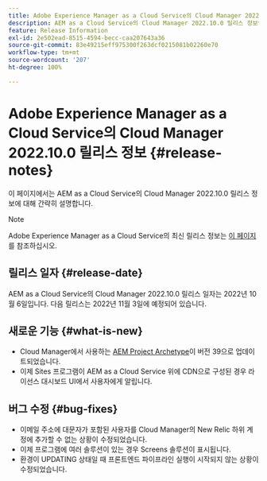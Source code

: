 ```yaml
---
title: Adobe Experience Manager as a Cloud Service의 Cloud Manager 2022.10.0 릴리스 정보
description: AEM as a Cloud Service의 Cloud Manager 2022.10.0 릴리스 정보입니다.
feature: Release Information
exl-id: 2e502ead-8515-4594-becc-caa207643a36
source-git-commit: 83e49215eff975300f263dcf0215081b02260e70
workflow-type: tm+mt
source-wordcount: '207'
ht-degree: 100%

---
```


# Adobe Experience Manager as a Cloud Service의 Cloud Manager 2022.10.0 릴리스 정보 {#release-notes}

이 페이지에서는 AEM as a Cloud Service의 Cloud Manager 2022.10.0 릴리스 정보에 대해 간략히 설명합니다.

>[!NOTE]
>
>Adobe Experience Manager as a Cloud Service의 최신 릴리스 정보는 [이 페이지](/help/release-notes/release-notes-cloud/release-notes-current.md)를 참조하십시오.

## 릴리스 일자 {#release-date}

AEM as a Cloud Service의 Cloud Manager 2022.10.0 릴리스 일자는 2022년 10월 6일입니다. 다음 릴리스는 2022년 11월 3일에 예정되어 있습니다.

## 새로운 기능 {#what-is-new}

* Cloud Manager에서 사용하는 [AEM Project Archetype](https://experienceleague.adobe.com/docs/experience-manager-core-components/using/developing/archetype/overview.html)이 버전 39으로 업데이트되었습니다.
* 이제 Sites 프로그램이 AEM as a Cloud Service 위에 CDN으로 구성된 경우 라이선스 대시보드 UI에서 사용자에게 알립니다.

## 버그 수정 {#bug-fixes}

* 이메일 주소에 대문자가 포함된 사용자를 Cloud Manager의 New Relic 하위 계정에 추가할 수 없는 상황이 수정되었습니다.
* 이제 프로그램에 여러 솔루션이 있는 경우 Screens 솔루션이 표시됩니다.
* 환경이 UPDATING 상태일 때 프론트엔드 파이프라인 실행이 시작되지 않는 상황이 수정되었습니다.
